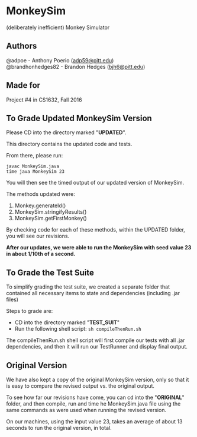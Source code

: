 # MonkeySim
(deliberately inefficient) Monkey Simulator

## Authors
@adpoe - Anthony Poerio (adp59@pitt.edu)  
@brandhonhedges82 - Brandon Hedges (bjh6@pitt.edu)

## Made for
Project #4 in CS1632, Fall 2016

## To Grade Updated MonkeySim Version
Please CD into the directory marked "**UPDATED**".

This directory contains the updated code and tests.

From there, please run:

`javac MonkeySim.java`  
`time java MonkeySim 23`  

You will then see the timed output of our updated version of MonkeySim.

The methods updated were:  
1. Monkey.generateId()  
2. MonkeySim.stringifyResults()  
3. MonkeySim.getFirstMonkey()  

By checking code for each of these methods, within the UPDATED folder, you will see our revisions.

**After our updates, we were able to run the MonkeySim with seed value 23 in about 1/10th of a second.**

## To Grade the Test Suite
To simplify grading the test suite, we created a separate folder that contained all necessary items to state and dependencies (including .jar files)

Steps to grade are:
* CD into the directory marked "**TEST_SUIT**"
* Run the following shell script: `sh compileThenRun.sh`

The compileThenRun.sh shell script will first compile our tests with all .jar dependencies, and then it will run our TestRunner and display final output.


## Original Version
We have also kept a copy of the original MonkeySim version, only so that it is easy to compare the revised output vs. the original output.

To see how far our revisions have come, you can cd into the "**ORIGINAL**" folder, and then compile, run and time he MonkeySim.java file using the same commands as were used when running the revised version.

On our machines, using the input value 23, takes an average of about 13 seconds to run the original version, in total.


